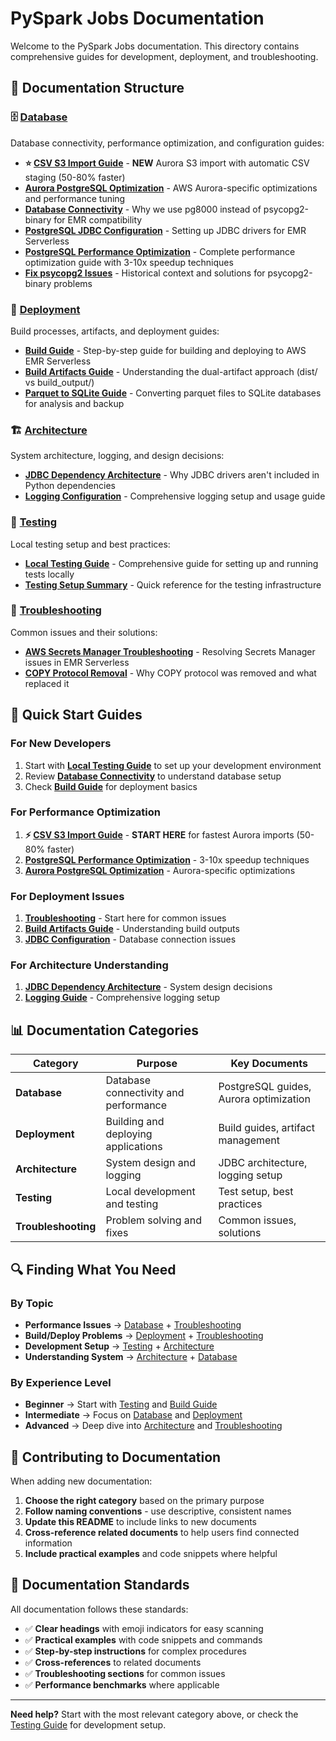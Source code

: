 # PySpark Jobs Documentation

Welcome to the PySpark Jobs documentation. This directory contains comprehensive guides for development, deployment, and troubleshooting.

## 📖 Documentation Structure

### 🗄️ [Database](./database/)
Database connectivity, performance optimization, and configuration guides:

- **⭐ [CSV S3 Import Guide](./database/CSV_S3_IMPORT_GUIDE.md)** - **NEW** Aurora S3 import with automatic CSV staging (50-80% faster)
- **[Aurora PostgreSQL Optimization](./database/AURORA_POSTGRESQL_OPTIMIZATION.md)** - AWS Aurora-specific optimizations and performance tuning
- **[Database Connectivity](./database/DATABASE_CONNECTIVITY.md)** - Why we use pg8000 instead of psycopg2-binary for EMR compatibility
- **[PostgreSQL JDBC Configuration](./database/POSTGRESQL_JDBC_CONFIGURATION.md)** - Setting up JDBC drivers for EMR Serverless
- **[PostgreSQL Performance Optimization](./database/POSTGRESQL_PERFORMANCE_OPTIMIZATION.md)** - Complete performance optimization guide with 3-10x speedup techniques
- **[Fix psycopg2 Issues](./database/FIX_PSYCOPG2.md)** - Historical context and solutions for psycopg2-binary problems

### 🚀 [Deployment](./deployment/)
Build processes, artifacts, and deployment guides:

- **[Build Guide](./deployment/BUILD_GUIDE.md)** - Step-by-step guide for building and deploying to AWS EMR Serverless
- **[Build Artifacts Guide](./deployment/BUILD_ARTIFACTS_GUIDE.md)** - Understanding the dual-artifact approach (dist/ vs build_output/)
- **[Parquet to SQLite Guide](./deployment/PARQUET_TO_SQLITE_GUIDE.md)** - Converting parquet files to SQLite databases for analysis and backup

### 🏗️ [Architecture](./architecture/)
System architecture, logging, and design decisions:

- **[JDBC Dependency Architecture](./architecture/JDBC_DEPENDENCY_ARCHITECTURE.md)** - Why JDBC drivers aren't included in Python dependencies
- **[Logging Configuration](./architecture/LOGGING.md)** - Comprehensive logging setup and usage guide

### 🧪 [Testing](./testing/)
Local testing setup and best practices:

- **[Local Testing Guide](./testing/LOCAL_TESTING_GUIDE.md)** - Comprehensive guide for setting up and running tests locally
- **[Testing Setup Summary](./testing/TESTING_SETUP_SUMMARY.md)** - Quick reference for the testing infrastructure

### 🔧 [Troubleshooting](./troubleshooting/)
Common issues and their solutions:

- **[AWS Secrets Manager Troubleshooting](./troubleshooting/TROUBLESHOOTING_SECRETS_MANAGER.md)** - Resolving Secrets Manager issues in EMR Serverless
- **[COPY Protocol Removal](./troubleshooting/COPY_PROTOCOL_REMOVAL.md)** - Why COPY protocol was removed and what replaced it

## 🎯 Quick Start Guides

### For New Developers
1. Start with **[Local Testing Guide](./testing/LOCAL_TESTING_GUIDE.md)** to set up your development environment
2. Review **[Database Connectivity](./database/DATABASE_CONNECTIVITY.md)** to understand database setup
3. Check **[Build Guide](./deployment/BUILD_GUIDE.md)** for deployment basics

### For Performance Optimization
1. **⚡ [CSV S3 Import Guide](./database/CSV_S3_IMPORT_GUIDE.md)** - **START HERE** for fastest Aurora imports (50-80% faster)
2. **[PostgreSQL Performance Optimization](./database/POSTGRESQL_PERFORMANCE_OPTIMIZATION.md)** - 3-10x speedup techniques
3. **[Aurora PostgreSQL Optimization](./database/AURORA_POSTGRESQL_OPTIMIZATION.md)** - Aurora-specific optimizations

### For Deployment Issues
1. **[Troubleshooting](./troubleshooting/)** - Start here for common issues
2. **[Build Artifacts Guide](./deployment/BUILD_ARTIFACTS_GUIDE.md)** - Understanding build outputs
3. **[JDBC Configuration](./database/POSTGRESQL_JDBC_CONFIGURATION.md)** - Database connection issues

### For Architecture Understanding
1. **[JDBC Dependency Architecture](./architecture/JDBC_DEPENDENCY_ARCHITECTURE.md)** - System design decisions
2. **[Logging Guide](./architecture/LOGGING.md)** - Comprehensive logging setup

## 📊 Documentation Categories

| Category | Purpose | Key Documents |
|----------|---------|---------------|
| **Database** | Database connectivity and performance | PostgreSQL guides, Aurora optimization |
| **Deployment** | Building and deploying applications | Build guides, artifact management |
| **Architecture** | System design and logging | JDBC architecture, logging setup |
| **Testing** | Local development and testing | Test setup, best practices |
| **Troubleshooting** | Problem solving and fixes | Common issues, solutions |

## 🔍 Finding What You Need

### By Topic
- **Performance Issues** → [Database](./database/) + [Troubleshooting](./troubleshooting/)
- **Build/Deploy Problems** → [Deployment](./deployment/) + [Troubleshooting](./troubleshooting/)
- **Development Setup** → [Testing](./testing/) + [Architecture](./architecture/)
- **Understanding System** → [Architecture](./architecture/) + [Database](./database/)

### By Experience Level
- **Beginner** → Start with [Testing](./testing/) and [Build Guide](./deployment/BUILD_GUIDE.md)
- **Intermediate** → Focus on [Database](./database/) and [Deployment](./deployment/)
- **Advanced** → Deep dive into [Architecture](./architecture/) and [Troubleshooting](./troubleshooting/)

## 🤝 Contributing to Documentation

When adding new documentation:

1. **Choose the right category** based on the primary purpose
2. **Follow naming conventions** - use descriptive, consistent names
3. **Update this README** to include links to new documents
4. **Cross-reference related documents** to help users find connected information
5. **Include practical examples** and code snippets where helpful

## 📝 Documentation Standards

All documentation follows these standards:
- ✅ **Clear headings** with emoji indicators for easy scanning
- ✅ **Practical examples** with code snippets and commands
- ✅ **Step-by-step instructions** for complex procedures
- ✅ **Cross-references** to related documents
- ✅ **Troubleshooting sections** for common issues
- ✅ **Performance benchmarks** where applicable

---

**Need help?** Start with the most relevant category above, or check the [Testing Guide](./testing/LOCAL_TESTING_GUIDE.md) for development setup.
